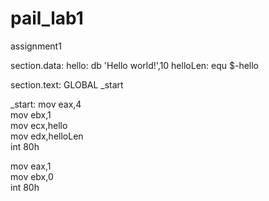 # pail_lab1
assignment1

section.data:
hello:     db 'Hello world!',10
helloLen:  equ $-hello


section.text:
GLOBAL _start

_start:
mov eax,4            
mov ebx,1            
mov ecx,hello        
mov edx,helloLen    
int 80h              


mov eax,1            
mov ebx,0            
int 80h

